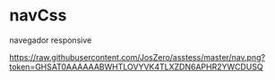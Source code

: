 # navCss
navegador responsive

https://raw.githubusercontent.com/JosZero/asstess/master/nav.png?token=GHSAT0AAAAAABWHTLOVYVK4TLXZDN6APHR2YWCDUSQ
